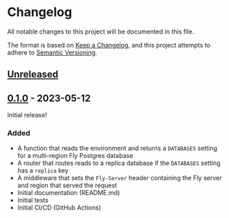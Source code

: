 # Changelog

All notable changes to this project will be documented in this file.

The format is based on [Keep a Changelog](https://keepachangelog.com/en/1.0.0/),
and this project attempts to adhere to [Semantic Versioning](https://semver.org/spec/v2.0.0.html).

## [Unreleased]


## [0.1.0] - 2023-05-12

Initial release!

### Added

- A function that reads the environment and returns a `DATABASES` setting for a multi-region Fly Postgres database
- A router that routes reads to a replica database if the `DATABASES` setting has a `replica` key
- A middleware that sets the `Fly-Server` header containing the Fly server and region that served the request
- Initial documentation (README.md)
- Initial tests
- Initial CI/CD (GitHub Actions)

[unreleased]: https://github.com/joshuadavidthomas/django-flyio/compare/v0.1.0...HEAD
[0.1.0]: https://github.com/joshuadavidthomas/django-flyio/releases/tag/v0.1.0

